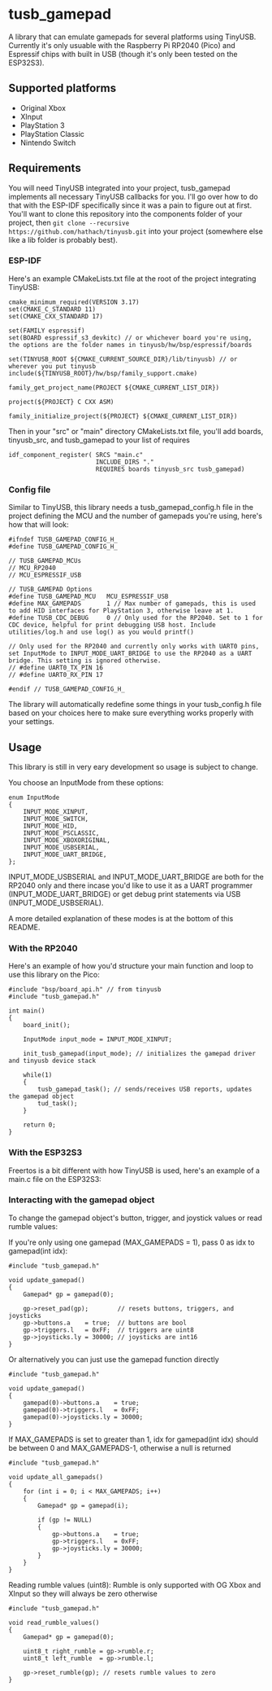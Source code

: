 # tusb_gamepad
A library that can emulate gamepads for several platforms using TinyUSB. Currently it's only usuable with the Raspberry Pi RP2040 (Pico) and Espressif chips with built in USB (though it's only been tested on the ESP32S3).

## Supported platforms
- Original Xbox
- XInput
- PlayStation 3
- PlayStation Classic
- Nintendo Switch

## Requirements
You will need TinyUSB integrated into your project, tusb_gamepad implements all necessary TinyUSB callbacks for you. I'll go over how to do that with the ESP-IDF specifically since it was a pain to figure out at first. You'll want to clone this repository into the components folder of your project, then ```git clone --recursive https://github.com/hathach/tinyusb.git``` into your project (somewhere else like a lib folder is probably best).
### ESP-IDF
Here's an example CMakeLists.txt file at the root of the project integrating TinyUSB:
```
cmake_minimum_required(VERSION 3.17)
set(CMAKE_C_STANDARD 11)
set(CMAKE_CXX_STANDARD 17)

set(FAMILY espressif)
set(BOARD espressif_s3_devkitc) // or whichever board you're using, the options are the folder names in tinyusb/hw/bsp/espressif/boards

set(TINYUSB_ROOT ${CMAKE_CURRENT_SOURCE_DIR}/lib/tinyusb) // or wherever you put tinyusb
include(${TINYUSB_ROOT}/hw/bsp/family_support.cmake)

family_get_project_name(PROJECT ${CMAKE_CURRENT_LIST_DIR})

project(${PROJECT} C CXX ASM)

family_initialize_project(${PROJECT} ${CMAKE_CURRENT_LIST_DIR})
```
Then in your "src" or "main" directory CMakeLists.txt file, you'll add boards, tinyusb_src, and tusb_gamepad to your list of requires
```
idf_component_register( SRCS "main.c" 
                        INCLUDE_DIRS "."
                        REQUIRES boards tinyusb_src tusb_gamepad)
```
### Config file
Similar to TinyUSB, this library needs a tusb_gamepad_config.h file in the project defining the MCU and the number of gamepads you're using, here's how that will look:

```
#ifndef TUSB_GAMEPAD_CONFIG_H_
#define TUSB_GAMEPAD_CONFIG_H_

// TUSB_GAMEPAD_MCUs
// MCU_RP2040 
// MCU_ESPRESSIF_USB

// TUSB_GAMEPAD Options
#define TUSB_GAMEPAD_MCU   MCU_ESPRESSIF_USB
#define MAX_GAMEPADS       1 // Max number of gamepads, this is used to add HID interfaces for PlayStation 3, otherwise leave at 1.
#define TUSB_CDC_DEBUG     0 // Only used for the RP2040. Set to 1 for CDC device, helpful for print debugging USB host. Include utilities/log.h and use log() as you would printf()

// Only used for the RP2040 and currently only works with UART0 pins, set InputMode to INPUT_MODE_UART_BRIDGE to use the RP2040 as a UART bridge. This setting is ignored otherwise.
// #define UART0_TX_PIN 16 
// #define UART0_RX_PIN 17

#endif // TUSB_GAMEPAD_CONFIG_H_
```
The library will automatically redefine some things in your tusb_config.h file based on your choices here to make sure everything works properly with your settings.

## Usage
This library is still in very eary development so usage is subject to change. 

You choose an InputMode from these options:
```
enum InputMode
{
    INPUT_MODE_XINPUT,
    INPUT_MODE_SWITCH,
    INPUT_MODE_HID,
    INPUT_MODE_PSCLASSIC,
    INPUT_MODE_XBOXORIGINAL,
    INPUT_MODE_USBSERIAL,
    INPUT_MODE_UART_BRIDGE,
};
```

INPUT_MODE_USBSERIAL and INPUT_MODE_UART_BRIDGE are both for the RP2040 only and there incase you'd like to use it as a UART programmer (INPUT_MODE_UART_BRIDGE) or get debug print statements via USB (INPUT_MODE_USBSERIAL). 

A more detailed explanation of these modes is at the bottom of this README.

### With the RP2040
Here's an example of how you'd structure your main function and loop to use this library on the Pico:

```
#include "bsp/board_api.h" // from tinyusb
#include "tusb_gamepad.h"

int main()
{
    board_init();

    InputMode input_mode = INPUT_MODE_XINPUT;

    init_tusb_gamepad(input_mode); // initializes the gamepad driver and tinyusb device stack

    while(1)
    {
        tusb_gamepad_task(); // sends/receives USB reports, updates the gamepad object
        tud_task();
    }

    return 0;
}
```

### With the ESP32S3
Freertos is a bit different with how TinyUSB is used, here's an example of a main.c file on the ESP32S3:



### Interacting with the gamepad object
To change the gamepad object's button, trigger, and joystick values or read rumble values:

If you're only using one gamepad (MAX_GAMEPADS = 1), pass 0 as idx to gamepad(int idx):
```
#include "tusb_gamepad.h"

void update_gamepad()
{
    Gamepad* gp = gamepad(0);

    gp->reset_pad(gp);        // resets buttons, triggers, and joysticks
    gp->buttons.a    = true;  // buttons are bool
    gp->triggers.l   = 0xFF;  // triggers are uint8
    gp->joysticks.ly = 30000; // joysticks are int16
}
```
Or alternatively you can just use the gamepad function directly
```
#include "tusb_gamepad.h"

void update_gamepad()
{
    gamepad(0)->buttons.a    = true; 
    gamepad(0)->triggers.l   = 0xFF; 
    gamepad(0)->joysticks.ly = 30000;
}
```

If MAX_GAMEPADS is set to greater than 1, idx for gamepad(int idx) should be between 0 and MAX_GAMEPADS-1, otherwise a null is returned
```
#include "tusb_gamepad.h"

void update_all_gamepads()
{
    for (int i = 0; i < MAX_GAMEPADS; i++)
    {
        Gamepad* gp = gamepad(i);

        if (gp != NULL)
        {
            gp->buttons.a    = true; 
            gp->triggers.l   = 0xFF; 
            gp->joysticks.ly = 30000;
        }
    }
}
```
Reading rumble values (uint8):
Rumble is only supported with OG Xbox and XInput so they will always be zero otherwise
```
#include "tusb_gamepad.h"

void read_rumble_values()
{
    Gamepad* gp = gamepad(0);

    uint8_t right_rumble = gp->rumble.r;
    uint8_t left_rumble  = gp->rumble.l;

    gp->reset_rumble(gp); // resets rumble values to zero
}
```